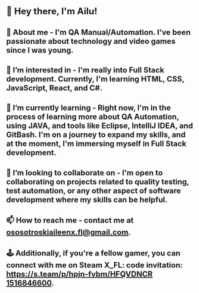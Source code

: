 <body>
    <h1><span style="font-size: 24px;">👋 Hey there, I'm Ailu!</span></h1>
    <h2><span style="font-size: 20px;">🧐 About me - I'm QA Manual/Automation. I've been passionate about technology and video games since I was young.</span></h2>
    <h2><span style="font-size: 20px;">👀 I’m interested in - I'm really into Full Stack development. Currently, I'm learning HTML, CSS, JavaScript, React, and C#.</span></h2>
    <h2><span style="font-size: 20px;">🌱 I’m currently learning - Right now, I'm in the process of learning more about QA Automation, using JAVA, and tools like Eclipse, IntelliJ IDEA, and GitBash. I'm on a journey to expand my skills, and at the moment, I'm immersing myself in Full Stack development.</span></h2>
    <h2><span style="font-size: 20px;">💞 I’m looking to collaborate on - I'm open to collaborating on projects related to quality testing, test automation, or any other aspect of software development where my skills can be helpful.</span></h2>
    <h2><span style="font-size: 20px;">📫 How to reach me - contact me at <a href="mailto:ostroskiailenx.fl@gmail.com">ososotroskiaileenx.fl@gmail.com</a>.</span></h2>
    <h2><span style="font-size: 20px;">🕹️ Additionally, if you're a fellow gamer, you can connect with me on Steam X_FL: code invitation: <a href="https://s.team/p/hpjn-fvbm/HFQVDNCR">https://s.team/p/hpjn-fvbm/HFQVDNCR 1516846600</a>.</span></h2>

</body>
